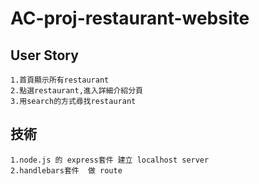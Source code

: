 # AC-proj-restaurant-website

## User Story
```
1.首頁顯示所有restaurant
2.點選restaurant,進入詳細介紹分頁
3.用search的方式尋找restaurant
```

## 技術
```
1.node.js 的 express套件 建立 localhost server
2.handlebars套件  做 route
```
